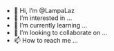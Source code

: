 - 👋 Hi, I’m @LampaLaz
- 👀 I’m interested in ...
- 🌱 I’m currently learning ...
- 💞️ I’m looking to collaborate on ...
- 📫 How to reach me ...

<!---
LampaLaz/LampaLaz is a ✨ special ✨ repository because its `README.md` (this file) appears on your GitHub profile.
You can click the Preview link to take a look at your changes.
--->
